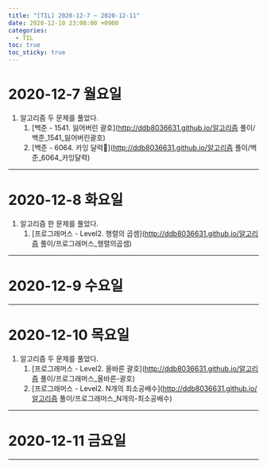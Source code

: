 ```yaml
---
title: "[TIL] 2020-12-7 ~ 2020-12-11"
date: 2020-12-10 23:08:00 +0900
categories:
  - TIL
toc: true
toc_sticky: true
---
```


# 2020-12-7 월요일

1. 알고리즘 두 문제를 풀었다.
   1. [백준 - 1541. 잃어버린 괄호](http://ddb8036631.github.io/알고리즘 풀이/백준_1541_잃어버린괄호)
   2. [백준 - 6064. 카잉 달력](http://ddb8036631.github.io/알고리즘 풀이/백준_6064_카잉달력)

---

# 2020-12-8 화요일

1. 알고리즘 한 문제를 풀었다.
   1. [프로그래머스 - Level2. 행렬의 곱셈](http://ddb8036631.github.io/알고리즘 풀이/프로그래머스_행렬의곱셈)

---

# 2020-12-9 수요일

---

# 2020-12-10 목요일

1. 알고리즘 두 문제를 풀었다.
   1. [프로그래머스 - Level2. 올바른 괄호](http://ddb8036631.github.io/알고리즘 풀이/프로그래머스_올바른-괄호)
   1. [프로그래머스 - Level2. N개의 최소공배수](http://ddb8036631.github.io/알고리즘 풀이/프로그래머스_N개의-최소공배수)

---

# 2020-12-11 금요일

---